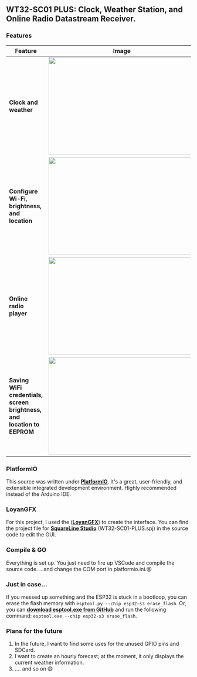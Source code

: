 ## WT32-SC01 PLUS: Clock, Weather Station, and Online Radio Datastream Receiver.
### Features
|Feature|Image|
| --------- | --------- |
|**Clock and weather**|<img src="https://github.com/SubCoderHUN/WT32-SC01-PLUS/blob/main/github_images/mainscreen.png?raw=true" alt="" width="400" height="266" />|
|**Configure Wi-Fi, brightness, and location**|<img src="https://github.com/SubCoderHUN/WT32-SC01-PLUS/blob/main/github_images/optionsscreen.png?raw=true" alt="" width="400" height="266" />|
|**Online radio player**|<img src="https://github.com/SubCoderHUN/WT32-SC01-PLUS/blob/main/github_images/radioscreen.png?raw=true" alt="" width="400" height="266" />|
|**Saving WiFi credentials, screen brightness, and location to EEPROM**|<img src="https://github.com/SubCoderHUN/WT32-SC01-PLUS/blob/main/github_images/eeprommanager.png?raw=true" alt="" width="400" height="266" />|

### PlatformIO
This source was written under **[PlatformIO](https://platformio.org "PlatformIO")**. It's a great, user-friendly, and extensible integrated development environment. Highly recommended instead of the Arduino IDE.

### LoyanGFX
For this project, I used the (**[LoyanGFX](https://www.arduino.cc/reference/en/libraries/lovyangfx/ "LoyanGFX")**) to create the interface.
You can find the project file for **[SquareLine Studio](https://squareline.io "SquareLine Studio")** (WT32-SC01-PLUS.spj) in the source code to edit the GUI.

### Compile & GO
Everything is set up. You just need to fire up VSCode and compile the source code.
...and change the COM port in platformio.ini.😜

### Just in case...
If you messed up something and the ESP32 is stuck in a bootloop, you can erase the flash memory with `esptool.py --chip esp32-s3 erase_flash`.
Or, you can **[download esptool.exe from GitHub](https://github.com/espressif/esptool "download esptool.exe from GitHub")** and run the following command:  `esptool.exe --chip esp32-s3 erase_flash`.

### Plans for the future
1. In the future, I want to find some uses for the unused GPIO pins and SDCard.
2. I want to create an hourly forecast; at the moment, it only displays the current weather information.
3. .... and so on 😄
